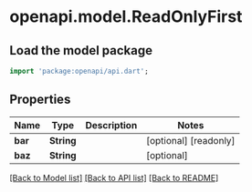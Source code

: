 # openapi.model.ReadOnlyFirst

## Load the model package
```dart
import 'package:openapi/api.dart';
```

## Properties
Name | Type | Description | Notes
------------ | ------------- | ------------- | -------------
**bar** | **String** |  | [optional] [readonly] 
**baz** | **String** |  | [optional] 

[[Back to Model list]](../README.md#documentation-for-models) [[Back to API list]](../README.md#documentation-for-api-endpoints) [[Back to README]](../README.md)


